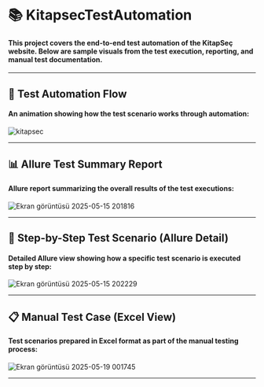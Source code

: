 # 📚 KitapsecTestAutomation

#### This project covers the end-to-end test automation of the KitapSeç website. Below are sample visuals from the test execution, reporting, and manual test documentation.

---

## 🔁 Test Automation Flow
 
#### An animation showing how the test scenario works through automation:
 
![kitapsec](https://github.com/user-attachments/assets/5be6f6d7-38b4-49ca-9f83-d2f42e72a019)

---

## 📊 Allure Test Summary Report

#### Allure report summarizing the overall results of the test executions:

![Ekran görüntüsü 2025-05-15 201816](https://github.com/user-attachments/assets/17321c10-4da4-4742-a153-5c3d86a1b08c)

---

## 🧬 Step-by-Step Test Scenario (Allure Detail)

#### Detailed Allure view showing how a specific test scenario is executed step by step:

![Ekran görüntüsü 2025-05-15 202229](https://github.com/user-attachments/assets/2593f0d4-e43c-46ff-838f-14f568f98777)

---

## 📋 Manual Test Case (Excel View)

#### Test scenarios prepared in Excel format as part of the manual testing process:

![Ekran görüntüsü 2025-05-19 001745](https://github.com/user-attachments/assets/4de1e145-68e3-46b9-92f6-dc50f76f331b)

---
